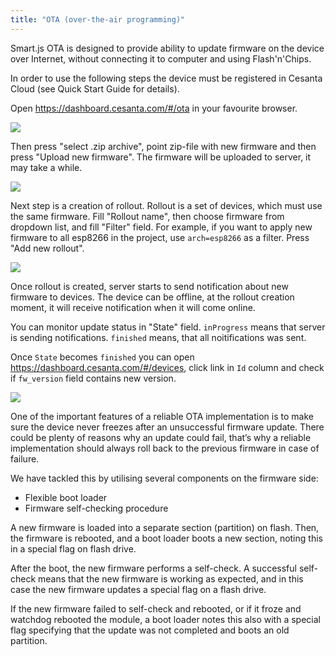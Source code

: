 ```yaml
---
title: "OTA (over-the-air programming)"
---
```


Smart.js OTA is designed to provide ability to update firmware on the device
over Internet, without connecting it to computer and using Flash'n'Chips.

In order to use the following steps the device must be registered in
Cesanta Cloud (see Quick Start Guide for details).

Open https://dashboard.cesanta.com/#/ota in your favourite browser.

<img src="../../static/img/smartjs/ota1.png" align="center"/>

Then press "select .zip archive", point zip-file with new firmware and then
press "Upload new firmware".
The firmware will be uploaded to server, it may take a while.

<img src="../../static/img/smartjs/ota2.png" align="center"/>

Next step is a creation of rollout. Rollout is a set of devices, which
must use the same firmware.
Fill "Rollout name", then choose firmware from dropdown list, and fill
"Filter" field. For example, if you want to apply new firmware to all
esp8266 in the project, use `arch=esp8266` as a filter.
Press "Add new rollout".

<img src="../../static/img/smartjs/ota3.png" align="center"/>

Once rollout is created, server starts to send notification about new firmware
to devices. The device can be offline, at the rollout creation moment, it will
receive notification when it will come online.

You can monitor update status in "State" field.
`inProgress` means that server is sending notifications.
`finished` means, that all noitifications was sent.

Once `State` becomes `finished` you can open https://dashboard.cesanta.com/#/devices,
click link in `Id` column and check if `fw_version` field contains
new version.

<img src="../../static/img/smartjs/ota4.png" align="center"/>

One of the important features of a reliable OTA implementation is to make sure
the device never freezes after an unsuccessful firmware update. There could be
plenty of reasons why an update could fail, that’s why a reliable implementation
should always roll back to the previous firmware in case of failure.

We have tackled this by utilising several components on the firmware side:

- Flexible boot loader
- Firmware self-checking procedure

A new firmware is loaded into a separate section (partition) on flash. Then, the
firmware is rebooted, and a boot loader boots a new section, noting this in a
special flag on flash drive.

After the boot, the new firmware performs a self-check. A successful self-check
means that the new firmware is working as expected, and in this case the new
firmware updates a special flag on a flash drive.

If the new firmware failed to self-check and rebooted, or if it froze and
watchdog rebooted the module, a boot loader notes this also with a special flag
specifying that the update was not completed and boots an old partition.
